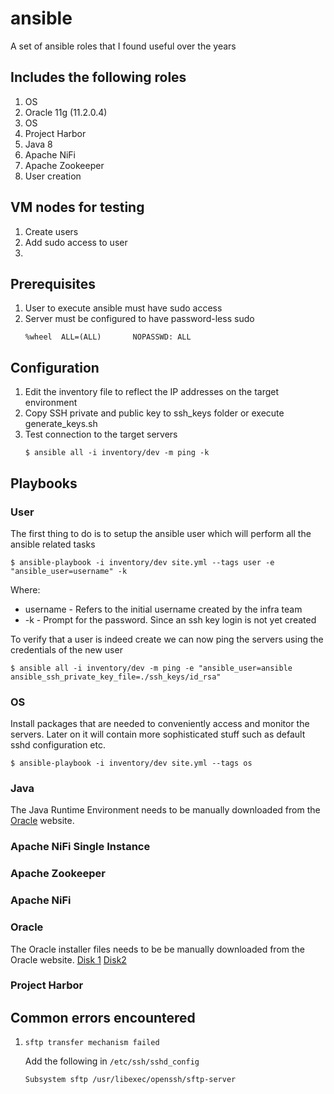 # ansible
A set of ansible roles that I found useful over the years



## Includes the following roles
1. OS
2. Oracle 11g (11.2.0.4)
3. OS
4. Project Harbor
5. Java 8
6. Apache NiFi
7. Apache Zookeeper
8. User creation



## VM nodes for testing
1. Create users
2. Add sudo access to user
3. 

## Prerequisites

1. User to execute ansible must have sudo access
2. Server must be configured to have password-less sudo
    ```
    %wheel  ALL=(ALL)       NOPASSWD: ALL
    ```



## Configuration

1. Edit the inventory file to reflect the IP addresses on the target environment
2. Copy SSH private and public key to ssh_keys folder or execute generate_keys.sh
3. Test connection to the target servers
    ```
    $ ansible all -i inventory/dev -m ping -k
    ```


## Playbooks

### User
The first thing to do is to setup the ansible user which will perform all the ansible
    related tasks

    $ ansible-playbook -i inventory/dev site.yml --tags user -e "ansible_user=username" -k

Where:
* username - Refers to the initial username created by the infra team
* -k - Prompt for the password. Since an ssh key login is not yet created

To verify that a user is indeed create we can now ping the servers using the credentials
    of the new user

    $ ansible all -i inventory/dev -m ping -e "ansible_user=ansible ansible_ssh_private_key_file=./ssh_keys/id_rsa"


### OS
Install packages that are needed to conveniently access and monitor the servers. Later on
it will contain more sophisticated stuff such as default sshd configuration etc.

    $ ansible-playbook -i inventory/dev site.yml --tags os

### Java
The Java Runtime Environment needs to be manually downloaded from the
[Oracle](https://www.oracle.com/technetwork/java/javase/downloads/server-jre8-downloads-2133154.html)
website.

### Apache NiFi Single Instance

### Apache Zookeeper

### Apache NiFi


### Oracle
The Oracle installer files needs to be be manually downloaded from the Oracle website.
[Disk 1](https://download.oracle.com/otn/linux/oracle11g/R2/linux.x64_11gR2_database_1of2.zip)
[Disk2](https://download.oracle.com/otn/linux/oracle11g/R2/linux.x64_11gR2_database_2of2.zip)




### Project Harbor



## Common errors encountered

1. ```sftp transfer mechanism failed```

    Add the following in ```/etc/ssh/sshd_config```

    ```
    Subsystem sftp /usr/libexec/openssh/sftp-server
    ```
